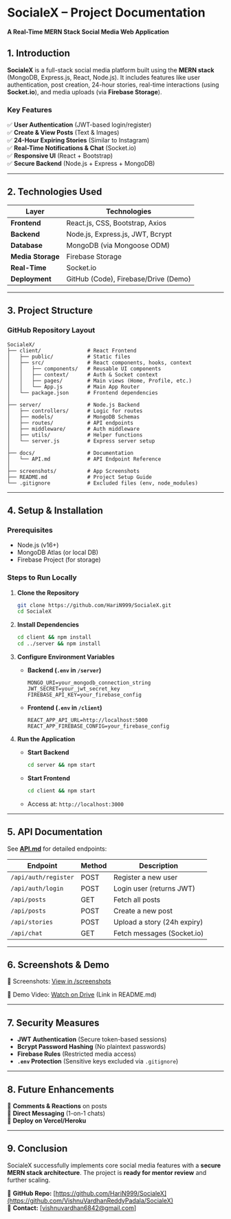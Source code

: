 # **SocialeX – Project Documentation**  
**A Real-Time MERN Stack Social Media Web Application**  

## **1. Introduction**  
**SocialeX** is a full-stack social media platform built using the **MERN stack** (MongoDB, Express.js, React, Node.js). It includes features like user authentication, post creation, 24-hour stories, real-time interactions (using **Socket.io**), and media uploads (via **Firebase Storage**).  

### **Key Features**  
✅ **User Authentication** (JWT-based login/register)  
✅ **Create & View Posts** (Text & Images)  
✅ **24-Hour Expiring Stories** (Similar to Instagram)  
✅ **Real-Time Notifications & Chat** (Socket.io)  
✅ **Responsive UI** (React + Bootstrap)  
✅ **Secure Backend** (Node.js + Express + MongoDB)  

---

## **2. Technologies Used**  

| **Layer**       | **Technologies**                          |
|----------------|-----------------------------------------|
| **Frontend**   | React.js, CSS, Bootstrap, Axios         |
| **Backend**    | Node.js, Express.js, JWT, Bcrypt        |
| **Database**   | MongoDB (via Mongoose ODM)              |
| **Media Storage** | Firebase Storage                      |
| **Real-Time**  | Socket.io                               |
| **Deployment** | GitHub (Code), Firebase/Drive (Demo)    |

---

## **3. Project Structure**  

### **GitHub Repository Layout**  
```
SocialeX/  
├── client/               # React Frontend  
│   ├── public/           # Static files  
│   ├── src/              # React components, hooks, context  
│   │   ├── components/   # Reusable UI components  
│   │   ├── context/      # Auth & Socket context  
│   │   ├── pages/        # Main views (Home, Profile, etc.)  
│   │   └── App.js        # Main App Router  
│   └── package.json      # Frontend dependencies  
│  
├── server/               # Node.js Backend  
│   ├── controllers/      # Logic for routes  
│   ├── models/           # MongoDB Schemas  
│   ├── routes/           # API endpoints  
│   ├── middleware/       # Auth middleware  
│   ├── utils/            # Helper functions  
│   └── server.js         # Express server setup  
│  
├── docs/                 # Documentation  
│   └── API.md            # API Endpoint Reference  
│  
├── screenshots/          # App Screenshots  
├── README.md             # Project Setup Guide  
└── .gitignore            # Excluded files (env, node_modules)  
```

---

## **4. Setup & Installation**  

### **Prerequisites**  
- Node.js (v16+)  
- MongoDB Atlas (or local DB)  
- Firebase Project (for storage)  

### **Steps to Run Locally**  
1. **Clone the Repository**  
   ```bash
   git clone https://github.com/HariN999/SocialeX.git
   cd SocialeX
   ```

2. **Install Dependencies**  
   ```bash
   cd client && npm install
   cd ../server && npm install
   ```

3. **Configure Environment Variables**  
   - **Backend (`.env` in `/server`)**  
     ```env
     MONGO_URI=your_mongodb_connection_string
     JWT_SECRET=your_jwt_secret_key
     FIREBASE_API_KEY=your_firebase_config
     ```
   - **Frontend (`.env` in `/client`)**  
     ```env
     REACT_APP_API_URL=http://localhost:5000
     REACT_APP_FIREBASE_CONFIG=your_firebase_config
     ```

4. **Run the Application**  
   - **Start Backend**  
     ```bash
     cd server && npm start
     ```
   - **Start Frontend**  
     ```bash
     cd client && npm start
     ```
   - Access at: `http://localhost:3000`  

---

## **5. API Documentation**  
See **[API.md](https://github.com/HariN999/SocialeX/blob/main/docs/API.md)** for detailed endpoints:  

| **Endpoint**            | **Method** | **Description**                |
|------------------------|----------|-------------------------------|
| `/api/auth/register`   | POST     | Register a new user           |
| `/api/auth/login`      | POST     | Login user (returns JWT)      |
| `/api/posts`           | GET      | Fetch all posts               |
| `/api/posts`           | POST     | Create a new post             |
| `/api/stories`         | POST     | Upload a story (24h expiry)   |
| `/api/chat`            | GET      | Fetch messages (Socket.io)    |

---

## **6. Screenshots & Demo**  
📸 Screenshots: [View in /screenshots](https://github.com/VishnuVardhanReddyPadala/SocialeX/tree/main/Screenshots)

🎥 Demo Video: [Watch on Drive](https://drive.google.com/file/d/1xDJ8aYb451fFts_2vn38VSUtOckL1Ajr/view?usp=drive_link) (Link in README.md) 

---

## **7. Security Measures**  
- **JWT Authentication** (Secure token-based sessions)  
- **Bcrypt Password Hashing** (No plaintext passwords)  
- **Firebase Rules** (Restricted media access)  
- **`.env` Protection** (Sensitive keys excluded via `.gitignore`)  

---

## **8. Future Enhancements**  
🔹 **Comments & Reactions** on posts  
🔹 **Direct Messaging** (1-on-1 chats)  
🔹 **Deploy on Vercel/Heroku**  

---

## **9. Conclusion**  
SocialeX successfully implements core social media features with a **secure MERN stack architecture**. The project is **ready for mentor review** and further scaling.  

📌 **GitHub Repo:** [https://github.com/HariN999/SocialeX](https://github.com/VishnuVardhanReddyPadala/SocialeX)  
📩 **Contact:** [vishnuvardhan6842@gmail.com]  

